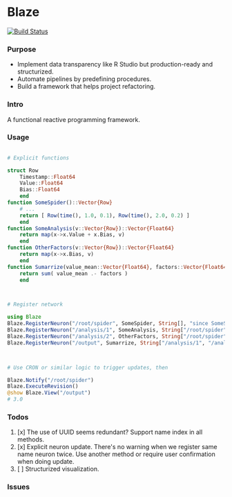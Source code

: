 # Blaze

[![Build Status](https://github.com/Cyvadra/Blaze.jl/actions/workflows/CI.yml/badge.svg?branch=main)](https://github.com/Cyvadra/Blaze.jl/actions/workflows/CI.yml?query=branch%3Amain)

### Purpose
- Implement data transparency like R Studio but production-ready and structurized.
- Automate pipelines by predefining procedures.
- Build a framework that helps project refactoring.


### Intro
A functional reactive programming framework.


### Usage
```julia

# Explicit functions

struct Row
	Timestamp::Float64
	Value::Float64
	Bias::Float64
	end
function SomeSpider()::Vector{Row}
	# ...
	return [ Row(time(), 1.0, 0.1), Row(time(), 2.0, 0.2) ]
	end
function SomeAnalysis(v::Vector{Row})::Vector{Float64}
	return map(x->x.Value + x.Bias, v)
	end
function OtherFactors(v::Vector{Row})::Vector{Float64}
	return map(x->x.Bias, v)
	end
function Sumarrize(value_mean::Vector{Float64}, factors::Vector{Float64})::Float64
	return sum( value_mean .- factors )
	end



# Register network

using Blaze
Blaze.RegisterNeuron("/root/spider", SomeSpider, String[], "since SomeSpider doesn't take any params, use an empty array as its input.")
Blaze.RegisterNeuron("/analysis/1", SomeAnalysis, String["/root/spider"], "path names are user-defined,")
Blaze.RegisterNeuron("/analysis/2", OtherFactors, String["/root/spider"], "as long as you quote it correctly")
Blaze.RegisterNeuron("/output", Sumarrize, String["/analysis/1", "/analysis/2"], "pass input names in order")



# Use CRON or similar logic to trigger updates, then

Blaze.Notify("/root/spider")
Blaze.ExecuteRevision()
@show Blaze.View("/output")
# 3.0


```


### Todos
1. [x] The use of UUID seems redundant? Support name index in all methods.
1. [x] Explicit neuron update. There's no warning when we register same name neuron twice. Use another method or require user confirmation when doing update.
1. [ ] Structurized visualization.


### Issues

